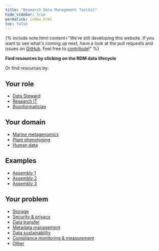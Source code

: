 ```yaml
---
title: "Research Data Management Toolkit"
hide_sidebar: true
permalink: index.html
toc: false
---
```


{% include note.html content="We're still developing this website. If you want to see what's coming up next, have a look at the pull requests and issues on [GitHub](https://github.com/elixir-europe/rdm-toolkit). Feel free to [contribute](https://rdm.elixir-europe.org/how_to_contribute.html)!" %}

<p class="centered"><strong>Find resources by clicking on the RDM data lifecycle</strong></p>
<object class="main_rdm" type="image/svg+xml" data="images/RDM_circle_final4.svg"></object>
<p>Or find resources by:</p>
<div class="flexbox">
    <div>
        <h2 class="button no_anchor">Your role</h2>
        <ul class="child-box">
        <li><a href="data_stewards">Data Steward</a></li>
        <li><a href="research_it">Research IT</a></li>
        <li><a href="bioinformatician">Bioinformatician</a></li>
        </ul>
    </div>
    <div>
        <h2 class="button no_anchor">Your domain</h2>
        <ul class="child-box">
        <li><a href="marine_metagenomics_usecase">Marine metagenomics</a></li>
        <li><a href="plant_phenotyping_usecase">Plant phenotyping</a></li>
        <li><a href="humandata_usecase">Human data</a></li>
        </ul>
    </div>
    <div>
        <h2 class="button no_anchor">Examples</h2>
        <ul class="child-box">
        <li><a href="">Assembly 1</a></li>
        <li><a href="">Assembly 2</a></li>
        <li><a href="">Assembly 3</a></li>
        </ul>
    </div>
    <div>
        <h2 class="button no_anchor">Your problem</h2>
        <ul class="child-box">
        <li><a href="storage">Storage</a></li>
        <li><a href="security_and_privacy">Security & privacy</a></li>
        <li><a href="data_transfer">Data transfer</a></li>
        <li><a href="metadata_management">Metadata management</a></li>
        <li><a href="data_sustainability">Data sustainability</a></li>
        <li><a href="compliance_monitoring_and_measurement">Compliance monitoring & measurement</a></li>
        <li><a href="other_functional_areas">Other</a></li>
        </ul>
    </div>
</div>
